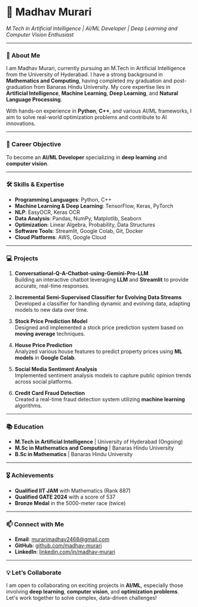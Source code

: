 # 💼 Madhav Murari  
*M.Tech in Artificial Intelligence | AI/ML Developer | Deep Learning and Computer Vision Enthusiast*

---

### 👋 About Me  
I am Madhav Murari, currently pursuing an M.Tech in Artificial Intelligence from the University of Hyderabad. I have a strong background in **Mathematics and Computing**, having completed my graduation and post-graduation from Banaras Hindu University. My core expertise lies in **Artificial Intelligence**, **Machine Learning**, **Deep Learning**, and **Natural Language Processing**.

With hands-on experience in **Python**, **C++**, and various AI/ML frameworks, I aim to solve real-world optimization problems and contribute to AI innovations.

---

### 🎯 Career Objective  
To become an **AI/ML Developer** specializing in **deep learning** and **computer vision**.

---

### 🛠 Skills & Expertise  
- **Programming Languages**: Python, C++
- **Machine Learning & Deep Learning**: TensorFlow, Keras, PyTorch
- **NLP**: EasyOCR, Keras OCR
- **Data Analysis**: Pandas, NumPy, Matplotlib, Seaborn
- **Optimization**: Linear Algebra, Probability, Data Structures
- **Software Tools**: Streamlit, Google Colab, Git, Docker
- **Cloud Platforms**: AWS, Google Cloud

---

### 💻 Projects  
1. **Conversational-Q-A-Chatbot-using-Gemini-Pro-LLM**  
   Building an interactive chatbot leveraging **LLM** and **Streamlit** to provide accurate, real-time responses.

2. **Incremental Semi-Supervised Classifier for Evolving Data Streams**  
   Developed a classifier for handling dynamic and evolving data, adapting models to new data over time.

3. **Stock Price Prediction Model**  
   Designed and implemented a stock price prediction system based on **moving average** techniques.

4. **House Price Prediction**  
   Analyzed various house features to predict property prices using **ML models** in **Google Colab**.

5. **Social Media Sentiment Analysis**  
   Implemented sentiment analysis models to capture public opinion trends across social platforms.

6. **Credit Card Fraud Detection**  
   Created a real-time fraud detection system utilizing **machine learning** algorithms.

---

### 📚 Education  
- **M.Tech in Artificial Intelligence** | University of Hyderabad (Ongoing)
- **M.Sc in Mathematics and Computing** | Banaras Hindu University
- **B.Sc in Mathematics** | Banaras Hindu University

---

### 🎖 Achievements  
- **Qualified IIT JAM** with Mathematics (Rank 887)
- **Qualified GATE 2024** with a score of 537
- **Bronze Medal** in the 5000-meter race (twice)

---

### 📫 Connect with Me  
- **Email**: murarimadhav2468@gmail.com  
- **GitHub**: [github.com/madhav-murari](https://github.com/madhav-murari)   
- **LinkedIn**: [linkedin.com/in/madhav-murari](https://linkedin.com/in/madhav-murari)

---

### 💡 Let’s Collaborate  
I am open to collaborating on exciting projects in **AI/ML**, especially those involving **deep learning**, **computer vision**, and **optimization problems**. Let's work together to solve complex, data-driven challenges!

